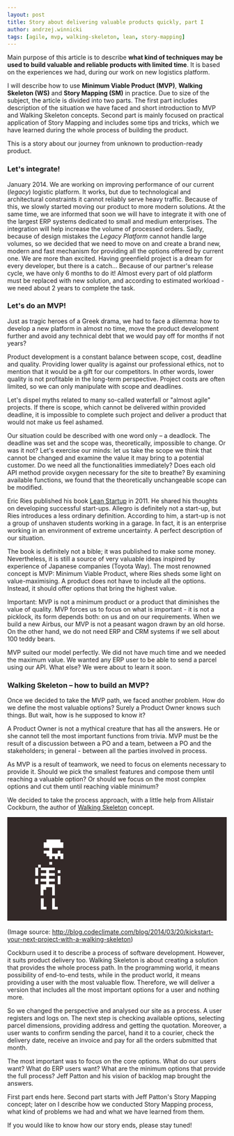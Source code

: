 ```yaml
---
layout: post
title: Story about delivering valuable products quickly, part I
author: andrzej.winnicki
tags: [agile, mvp, walking-skeleton, lean, story-mapping]
---
```


Main purpose of this article is to describe **what kind of techniques may be used to
build valuable and reliable products with limited time**. It is based on the
experiences we had, during our work on new logistics platform.

I will describe how to use **Minimum Viable Product (MVP)**, **Walking Skeleton (WS)**
and **Story Mapping (SM)** in practice. Due to size of the subject, the
article is divided into two parts. The first part includes description of the situation
we have faced and short introduction to MVP and Walking Skeleton concepts.
Second part is mainly focused on practical application of Story Mapping and includes
some tips and tricks, which we have learned during the whole process of building the product.

This is a story about our journey from unknown to production-ready product.

### Let's integrate!

January 2014. We are working on improving performance of our current (*legacy*) logistic  platform.
It works, but due to technological and architectural constraints it cannot reliably serve heavy traffic.
Because of this, we slowly started moving our product to more modern solutions.
At the same time, we are informed that soon we will have to integrate it with one of the largest
ERP systems dedicated to small and medium enterprises. The integration will help increase
the volume of processed orders. Sadly, because of design mistakes the *Legacy Platform* cannot handle large volumes,
so we decided that we need to move on and create a brand new, modern and fast mechanism
for providing all the options offered by current one. We are more than excited.
Having greenfield project is a dream for every developer, but there is a catch...
Because of our partner's release cycle, we have only 6 months to do it!
Almost every part of old platform must be replaced with new solution, and according to
estimated workload - we need about 2 years to complete the task.

### Let's do an MVP!

Just as tragic heroes of a Greek drama, we had to face a dilemma: how to develop a new
platform in almost no time, move the product development further and avoid any technical debt
that we would pay off for months if not years?

Product development is a constant balance between scope, cost, deadline and quality.
Providing lower quality is against our professional ethics, not to mention that it
would be a gift for our competitors. In other words, lower quality is not
profitable in the long-term perspective. Project costs are often limited, so we can only
manipulate with scope and deadlines.

Let's dispel myths related to many so-called waterfall or "almost agile" projects.
If there is scope, which cannot be delivered within provided deadline, it is impossible to complete
such project and deliver a product that would not make us feel ashamed.

Our situation could be described with one word only – a deadlock. The deadline was set and the scope was,
theoretically, impossible to change. Or was it not? Let's exercise our minds: let us take the scope we
think that cannot be changed and examine the value it may bring to a potential customer.
Do we need all the functionalities immediately? Does each old API method provide oxygen necessary for the site to breathe?
By examining available functions, we found that the theoretically unchangeable scope can be modified.

Eric Ries published his book [Lean Startup](http://theleanstartup.com/) in 2011. He shared
his thoughts on developing successful start-ups. Allegro is definitely not a start-up,
but Ries introduces a less ordinary definition. According to him, a start-up is not a
group of unshaven students working in a garage. In fact, it is an enterprise working
in an environment of extreme uncertainty. A perfect description of our situation.

The book is definitely not a bible; it was published to make some money. Nevertheless, it is still a
source of very valuable ideas inspired by experience of Japanese companies (Toyota Way).
The most renowned concept is MVP: Minimum Viable Product, where Ries sheds some light on value-maximising.
A product does not have to include all the options. Instead, it should offer options that bring the highest value.

Important: MVP is not a minimum product or a product that diminishes the value of quality.
MVP forces us to focus on what is important - it is not a picklock, its form depends both:
on us and on our requirements. When we build a new Airbus, our MVP is not a peasant wagon drawn by an old horse.
On the other hand, we do not need ERP and CRM systems if we sell about 100 teddy bears.

MVP suited our model perfectly. We did not have much time and we needed the maximum value.
We wanted any ERP user to be able to send a parcel using our API. What else? We were about
to learn it soon.

### Walking Skeleton – how to build an MVP?


Once we decided to take the MVP path, we faced another problem. How do we define the most
valuable options? Surely a Product Owner knows such things. But wait, how is he supposed to know it?

A Product Owner is not a mythical creature that has all the answers. He or she cannot tell the
most important functions from trivia. MVP must be the result of a discussion between a PO and a team,
between a PO and the stakeholders; in general - between all the parties involved in process.

As MVP is a result of teamwork, we need to focus on elements necessary to provide it.
Should we pick the smallest features and compose them until reaching a valuable option?
Or should we focus on the most complex options and cut them until reaching viable minimum?

We decided to take the process approach, with a little help from Allistair Cockburn,
the author of [Walking Skeleton](http://alistair.cockburn.us/Walking+skeleton) concept.

![Walking Skeleton](/assets/img/articles/2014-10-22.skeleton.gif "Waling Skeleton scheme")

(Image source: http://blog.codeclimate.com/blog/2014/03/20/kickstart-your-next-project-with-a-walking-skeleton)

Cockburn used it to describe a process of software development. However, it suits product
delivery too. Walking Skeleton is about creating a solution that provides the whole process path.
In the programming world, it means possibility of end-to-end tests, while in the product world,
it means providing a user with the most valuable flow. Therefore, we will deliver a version that includes
all the most important options for a user and nothing more.

So we changed the perspective and analysed our site as a process. A user registers and logs on.
The next step is checking available options, selecting parcel dimensions,
providing address and getting the quotation. Moreover, a user wants to confirm sending the parcel,
hand it to a courier, check the delivery date, receive an invoice and pay
for all the orders submitted that month.

The most important was to focus on the core options. What do our users want?
What do ERP users want? What are the minimum options that provide the full process?
Jeff Patton and his vision of backlog map brought the answers.

First part ends here. Second part starts with Jeff Patton's Story Mapping concept;
later on I describe how we conducted Story Mapping process,
what kind of problems we had and what we have learned from them.

If you would like to know how our story ends, please stay tuned!
